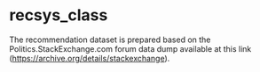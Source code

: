 # recsys_class
The recommendation dataset is prepared based on the Politics.StackExchange.com forum data dump available at this link (https://archive.org/details/stackexchange).